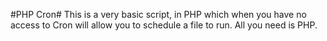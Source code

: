 ﻿#PHP Cron#
This is a very basic script, in PHP which when you have no access to Cron will allow you to schedule a file to run. All you need is PHP.